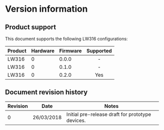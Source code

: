 <!-- ![alt text](images/company_logo_big.png "LightWare logo") -->

# Version information

## Product support
This document supports the following LW316 configurations:

|Product|Hardware|Firmware|Supported|
|----|--------|--------|:-------:|
|LW316|0       |0.0.0   |-       |
|LW316|0       |0.1.0   |-       |
|LW316|0       |0.2.0   |Yes     |

## Document revision history

|Revision|Date|Notes|
|---|---|---|
| 0 | 26/03/2018 | Initial pre-release draft for prototype devices. |








